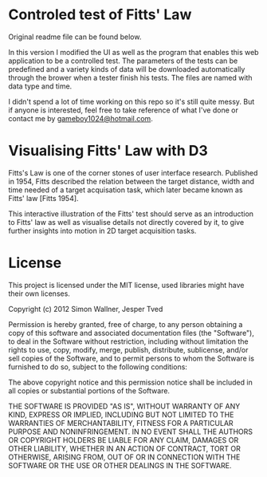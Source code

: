 # Controled test of Fitts' Law
Original readme file can be found below.

In this version I modified the UI as well as the program that enables this web application to be a controlled test.
The parameters of the tests can be predefined and a variety kinds of data will be downloaded automatically through the brower when a tester finish his tests. The files are named with data type and time.

I didn't spend a lot of time working on this repo so it's still quite messy. But if anyone is interested, feel free to take reference of what I've done or contact me by gameboy1024@hotmail.com.


# Visualising Fitts' Law with D3

Fitts's Law is one of the corner stones of user interface research. Published in 1954, Fitts described the relation between the target distance, width and time needed of a target acquisation task, which later became known as Fitts' law [Fitts 1954].

This interactive illustration of the Fitts' test should serve as an introduction to Fitts' law as well as visualise details not directly covered by it, to give further insights into motion in 2D target acquisition tasks.


# License
This project is licensed under the MIT license, used libraries might have their own licenses.

Copyright (c) 2012 Simon Wallner, Jesper Tved

Permission is hereby granted, free of charge, to any person obtaining a copy of this software and associated documentation files (the "Software"), to deal in the Software without restriction, including without limitation the rights to use, copy, modify, merge, publish, distribute, sublicense, and/or sell copies of the Software, and to permit persons to whom the Software is furnished to do so, subject to the following conditions:

The above copyright notice and this permission notice shall be included in all copies or substantial portions of the Software.

THE SOFTWARE IS PROVIDED "AS IS", WITHOUT WARRANTY OF ANY KIND, EXPRESS OR IMPLIED, INCLUDING BUT NOT LIMITED TO THE WARRANTIES OF MERCHANTABILITY, FITNESS FOR A PARTICULAR PURPOSE AND NONINFRINGEMENT. IN NO EVENT SHALL THE AUTHORS OR COPYRIGHT HOLDERS BE LIABLE FOR ANY CLAIM, DAMAGES OR OTHER LIABILITY, WHETHER IN AN ACTION OF CONTRACT, TORT OR OTHERWISE, ARISING FROM, OUT OF OR IN CONNECTION WITH THE SOFTWARE OR THE USE OR OTHER DEALINGS IN THE SOFTWARE.

